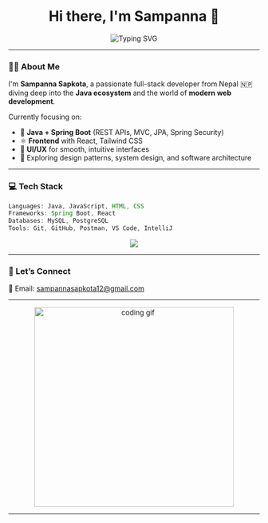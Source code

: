<h1 align="center">Hi there, I'm Sampanna 👋</h1>
<p align="center">
  <img src="https://readme-typing-svg.demolab.com?font=Fira+Code&pause=1000&color=F7CE3E&width=435&lines=Java+%7C+Spring+Boot+Developer;Web+Development+%7C+React+%7C+UI%2FUX;Love+Clean+Code+%26+Design+Patterns" alt="Typing SVG" />
</p>

---

### 👨‍💻 About Me

I'm **Sampanna Sapkota**, a passionate full-stack developer from Nepal 🇳🇵 diving deep into the **Java ecosystem** and the world of **modern web development**.

Currently focusing on:
- 🚀 **Java + Spring Boot** (REST APIs, MVC, JPA, Spring Security)
- ⚛️ **Frontend** with React, Tailwind CSS
- 🎨 **UI/UX** for smooth, intuitive interfaces
- 🧠 Exploring design patterns, system design, and software architecture

---

### 💻 Tech Stack

```java
Languages: Java, JavaScript, HTML, CSS
Frameworks: Spring Boot, React
Databases: MySQL, PostgreSQL
Tools: Git, GitHub, Postman, VS Code, IntelliJ
```

<p align="center">
  <img src="https://skillicons.dev/icons?i=java,spring,react,js,html,css,tailwind,git,github,mysql,postgres,postman,vscode,intellij" />
</p>

---


### 🤝 Let’s Connect

📧 Email: [sampannasapkota12@gmail.com](mailto:sampannasapkota12@gmail.com)

---

<p align="center">
  <img src="https://media.giphy.com/media/qgQUggAC3Pfv687qPC/giphy.gif" width="400" alt="coding gif" />
</p>

---
